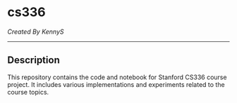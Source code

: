 # cs336

*Created By KennyS*

---

## Description

This repository contains the code and notebook for Stanford CS336 course project. It includes various implementations and experiments related to the course topics.
